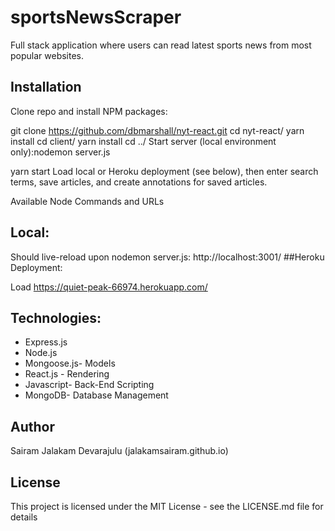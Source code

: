 # sportsNewsScraper

Full stack application where users can read latest sports news from most popular websites. 

## Installation

Clone repo and install NPM packages:

git clone https://github.com/dbmarshall/nyt-react.git
cd nyt-react/
yarn install 
cd client/
yarn install 
cd ../
Start server (local environment only):nodemon server.js

yarn start
Load local or Heroku deployment (see below), then enter search terms, save articles, and create annotations for saved articles.

Available Node Commands and URLs

## Local:

Should live-reload upon nodemon server.js: http://localhost:3001/
##Heroku Deployment:

Load https://quiet-peak-66974.herokuapp.com/

## Technologies:
* Express.js
* Node.js
* Mongoose.js- Models
* React.js - Rendering
* Javascript- Back-End Scripting
* MongoDB- Database Management

## Author
Sairam Jalakam Devarajulu (jalakamsairam.github.io)
## License

This project is licensed under the MIT License - see the LICENSE.md file for details
